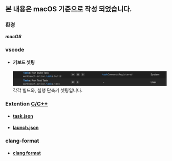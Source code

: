 ## 본 내용은 macOS 기준으로 작성 되었습니다.

### 환경
***macOS***

### vscode
- #### 키보드 셋팅
  ![image](./s1.png)
  각각 빌드와, 실행 단축키 셋팅입니다.
### Extention [C/C++](https://code.visualstudio.com/docs/languages/cpp)
- #### [task.json](task.md)
- #### [launch.json](launch.md)
  
### clang-format
- #### [clang format](clangformat.md)